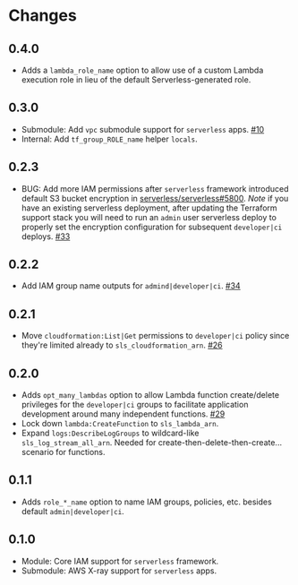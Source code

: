 Changes
=======

## 0.4.0

* Adds a `lambda_role_name` option to allow use of a custom Lambda execution role in lieu of the default Serverless-generated role.

## 0.3.0

* Submodule: Add `vpc` submodule support for `serverless` apps.
  [#10](https://github.com/FormidableLabs/terraform-aws-serverless/issues/10)
* Internal: Add `tf_group_ROLE_name` helper `locals`.

## 0.2.3

* BUG: Add more IAM permissions after `serverless` framework introduced default S3 bucket encryption in [serverless/serverless#5800](https://github.com/serverless/serverless/pull/5800). _Note_ if you have an existing serverless deployment, after updating the Terraform support stack you will need to run an `admin` user serverless deploy to properly set the encryption configuration for subsequent `developer|ci` deploys.
  [#33](https://github.com/FormidableLabs/terraform-aws-serverless/issues/33)

## 0.2.2

* Add IAM group name outputs for `admind|developer|ci`.
  [#34](https://github.com/FormidableLabs/terraform-aws-serverless/issues/34)

## 0.2.1

* Move `cloudformation:List|Get` permissions to `developer|ci` policy since they're limited already to `sls_cloudformation_arn`.
  [#26](https://github.com/FormidableLabs/terraform-aws-serverless/issues/26)

## 0.2.0

* Adds `opt_many_lambdas` option to allow Lambda function create/delete privileges for the `developer|ci` groups to facilitate application development around many independent functions.
  [#29](https://github.com/FormidableLabs/terraform-aws-serverless/issues/29)
* Lock down `lambda:CreateFunction` to `sls_lambda_arn`.
* Expand `logs:DescribeLogGroups` to wildcard-like `sls_log_stream_all_arn`. Needed for create-then-delete-then-create... scenario for functions.

## 0.1.1

* Adds `role_*_name` option to name IAM groups, policies, etc. besides default `admin|developer|ci`.

## 0.1.0

* Module: Core IAM support for `serverless` framework.
* Submodule: AWS X-ray support for `serverless` apps.
